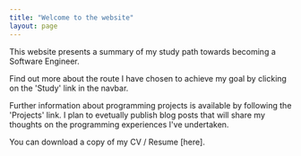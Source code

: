 ```yaml
---
title: "Welcome to the website"
layout: page
---
```


  
   
This website presents a summary of my study path towards becoming a Software Engineer.  
  
    
Find out more about the route I have chosen to achieve my goal by clicking on the 'Study' link in the navbar.  
  
  
Further information about programming projects is available by following the 'Projects' link. I plan to evetually publish blog posts that will share my thoughts on the programming experiences I've undertaken.  
  
  
You can download a copy of my CV / Resume [here].
